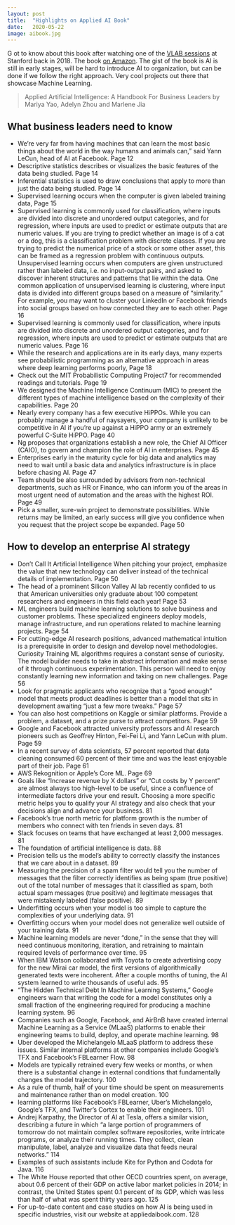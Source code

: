 ```yaml
---
layout: post
title:  "Highlights on Applied AI Book"
date:   2020-05-22
image: aibook.jpg
---
```

<p class="intro"><span class="dropcap">G</span> ot to know about this book after watching one of the <a href="https://vlab.org/portfolio-items/proliferation-of-artificial-intelligence/" target="_blank">VLAB sessions</a> at Stanford back in 2018. The book <a href="https://www.amazon.com/dp/0998289027?tag=duckduckgo-d-20&linkCode=osi&th=1&psc=1" target="_blank">on Amazon</a>. The gist of the book is AI is still in early stages, will be hard to introduce AI to organization, but can be done if we follow the right approach. Very cool projects out there that showcase Machine Learning.</p>

> Applied Artificial Intelligence: A Handbook For Business Leaders by Mariya Yao, Adelyn Zhou and Marlene Jia

## What business leaders need to know
* We’re very far from having machines that can learn the most basic things about the world in the way humans and animals can,” said Yann LeCun, head of AI at Facebook. Page 12
* Descriptive statistics describes or visualizes the basic features of the data being studied. Page 14 
* Inferential statistics is used to draw conclusions that apply to more than just the data being studied. Page 14
* Supervised learning occurs when the computer is given labeled training data, Page 15
* Supervised learning is commonly used for classification, where inputs are divided into discrete and unordered output categories, and for regression, where inputs are used to predict or estimate outputs that are numeric values. If you are trying to predict whether an image is of a cat or a dog, this is a classification problem with discrete classes. If you are trying to predict the numerical price of a stock or some other asset, this can be framed as a regression problem with continuous outputs. Unsupervised learning occurs when computers are given unstructured rather than labeled data, i.e. no input-output pairs, and asked to discover inherent structures and patterns that lie within the data. One common application of unsupervised learning is clustering, where input data is divided into different groups based on a measure of “similarity.” For example, you may want to cluster your LinkedIn or Facebook friends into social groups based on how connected they are to each other. Page 16
* Supervised learning is commonly used for classification, where inputs are divided into discrete and unordered output categories, and for regression, where inputs are used to predict or estimate outputs that are numeric values. Page 16
* While the research and applications are in its early days, many experts see probabilistic programming as an alternative approach in areas where deep learning performs poorly, Page 18
* Check out the MIT Probabilistic Computing Project7 for recommended readings and tutorials. Page 19
* We designed the Machine Intelligence Continuum (MIC) to present the different types of machine intelligence based on the complexity of their capabilities. Page 20
* Nearly every company has a few executive HiPPOs. While you can probably manage a handful of naysayers, your company is unlikely to be competitive in AI if you’re up against a HiPPO army or an extremely powerful C-Suite HiPPO. Page 40
* Ng proposes that organizations establish a new role, the Chief AI Officer (CAIO), to govern and champion the role of AI in enterprises. Page 45
* Enterprises early in the maturity cycle for big data and analytics may need to wait until a basic data and analytics infrastructure is in place before chasing AI. Page 47
* Team should be also surrounded by advisors from non-technical departments, such as HR or Finance, who can inform you of the areas in most urgent need of automation and the areas with the highest ROI. Page 49
* Pick a smaller, sure-win project to demonstrate possibilities. While returns may be limited, an early success will give you confidence when you request that the project scope be expanded. Page 50

## How to develop an enterprise AI strategy
* Don’t Call It Artificial Intelligence When pitching your project, emphasize the value that new technology can deliver instead of the technical details of implementation. Page 50
* The head of a prominent Silicon Valley AI lab recently confided to us that American universities only graduate about 100 competent researchers and engineers in this field each year! Page 53
* ML engineers build machine learning solutions to solve business and customer problems. These specialized engineers deploy models, manage infrastructure, and run operations related to machine learning projects. Page 54
* For cutting-edge AI research positions, advanced mathematical intuition is a prerequisite in order to design and develop novel methodologies. Curiosity Training ML algorithms requires a constant sense of curiosity. The model builder needs to take in abstract information and make sense of it through continuous experimentation. This person will need to enjoy constantly learning new information and taking on new challenges. Page 56
* Look for pragmatic applicants who recognize that a “good enough” model that meets product deadlines is better than a model that sits in development awaiting “just a few more tweaks.” Page 57
* You can also host competitions on Kaggle or similar platforms. Provide a problem, a dataset, and a prize purse to attract competitors. Page 59 
* Google and Facebook attracted university professors and AI research pioneers such as Geoffrey Hinton, Fei-Fei Li, and Yann LeCun with plum. Page 59
* In a recent survey of data scientists, 57 percent reported that data cleaning consumed 60 percent of their time and was the least enjoyable part of their job. Page 61
* AWS Rekognition or Apple’s Core ML. Page 69
* Goals like “Increase revenue by X dollars” or “Cut costs by Y percent” are almost always too high-level to be useful, since a confluence of intermediate factors drive your end result. Choosing a more specific metric helps you to qualify your AI strategy and also check that your decisions align and advance your business. 81
* Facebook’s true north metric for platform growth is the number of members who connect with ten friends in seven days. 81
* Slack focuses on teams that have exchanged at least 2,000 messages. 81
* The foundation of artificial intelligence is data. 88 
* Precision tells us the model’s ability to correctly classify the instances that we care about in a dataset. 89
* Measuring the precision of a spam filter would tell you the number of messages that the filter correctly identifies as being spam (true positive) out of the total number of messages that it classified as spam, both actual spam messages (true positive) and legitimate messages that were mistakenly labeled (false positive). 89
* Underfitting occurs when your model is too simple to capture the complexities of your underlying data. 91
* Overfitting occurs when your model does not generalize well outside of your training data. 91
* Machine learning models are never “done,” in the sense that they will need continuous monitoring, iteration, and retraining to maintain required levels of performance over time. 95
* When IBM Watson collaborated with Toyota to create advertising copy for the new Mirai car model, the first versions of algorithmically generated texts were incoherent. After a couple months of tuning, the AI system learned to write thousands of useful ads. 95
* “The Hidden Technical Debt In Machine Learning Systems,” Google engineers warn that writing the code for a model constitutes only a small fraction of the engineering required for producing a machine learning system. 96
* Companies such as Google, Facebook, and AirBnB have created internal Machine Learning as a Service (MLaaS) platforms to enable their engineering teams to build, deploy, and operate machine learning. 98
* Uber developed the Michelangelo MLaaS platform to address these issues. Similar internal platforms at other companies include Google’s TFX and Facebook’s FBLearner Flow. 98
* Models are typically retrained every few weeks or months, or when there is a substantial change in external conditions that fundamentally changes the model trajectory. 100
* As a rule of thumb, half of your time should be spent on measurements and maintenance rather than on model creation. 100
* learning platforms like Facebook’s FBLearner, Uber’s Michelangelo, Google’s TFX, and Twitter’s Cortex to enable their engineers. 101
* Andrej Karpathy, the Director of AI at Tesla, offers a similar vision, describing a future in which “a large portion of programmers of tomorrow do not maintain complex software repositories, write intricate programs, or analyze their running times. They collect, clean manipulate, label, analyze and visualize data that feeds neural networks.” 114
* Examples of such assistants include Kite for Python and Codota for Java. 116
* The White House reported that other OECD countries spent, on average, about 0.6 percent of their GDP on active labor market policies in 2014; in contrast, the United States spent 0.1 percent of its GDP, which was less than half of what was spent thirty years ago. 125
* For up-to-date content and case studies on how AI is being used in specific industries, visit our website at appliedaibook.com. 128
